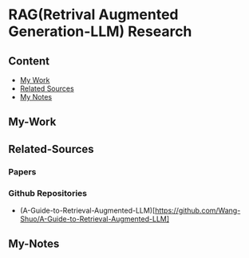 # RAG(Retrival Augmented Generation-LLM) Research

## Content
- [My Work](#My-Work)
- [Related Sources](#Related-Sources)
- [My Notes](#My-Notes)

## My-Work

## Related-Sources

### Papers

### Github Repositories
- (A-Guide-to-Retrieval-Augmented-LLM)[https://github.com/Wang-Shuo/A-Guide-to-Retrieval-Augmented-LLM]

## My-Notes
